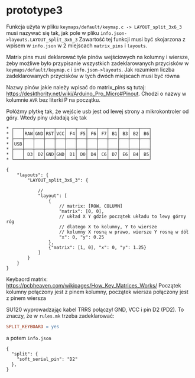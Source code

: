 # prototype3

Funkcja użyta w pliku `keymaps/default/keymap.c -> LAYOUT_split_3x6_3` musi nazywać się tak,
jak pole w pliku `info.json->layouts.LAYOUT_split_3x6_3`
Zawartość tej funkcji musi być skojarzona z wpisem w `info.json` w 2 miejscach `matrix_pins` i `layouts`.

Matrix pins musi deklarować tyle pinów wejściowych na kolumny i wiersze,
żeby możliwe było przypisanie wszystkich zadeklarowanych przycisków w `keymaps/default/keymap.c` i `info.json->layouts`.
Jak rozumiem liczba zadeklarowanych przycisków w tych dwóch miejscach musi być równa

Nazwy pinów jakie należy wpisać do matrix_pins są tutaj: https://deskthority.net/wiki/Arduino_Pro_Micro#Pinout.
Chodzi o nazwy w kolumnie `AVR` bez literki P na początku.

Połóżmy płytkę tak, że wejście usb jest od lewej strony a mikrokontroler od góry. Wtedy piny układają się tak


    * ┌───┬───┬───┬───┬───┬───┬───┬───┬───┬───┬───┬───┬───┐
    * │   │RAW│GND│RST│VCC│ F4│ F5│ F6│ F7│ B1│ B3│ B2│ B6│
    * ├───┼───┼───┼───┼───┼───┼───┼───┼───┼───├───┼───┼───┤
    * │USB│   │   │   │   │   │   │   │   │   │   │   │   │     
    * ├───┼───┼───┼───┼───┼───┼───┼───┼───┼───┼───┼───┼───┤
    * │   │ D3│ D2│GND│GND│ D1│ D0│ D4│ C6│ D7│ E6│ B4│ B5│
    * └───┴───┴───┴───┴───┴───┴───┴───┴───┴───┴───┴───┴───┘

```json5
{
    "layouts": {
        "LAYOUT_split_3x6_3": {

            // 
            "layout": [
                {
                    // matrix: [ROW, COLUMN]
                    "matrix": [0, 0],
                    // układ X Y gdzie początek układu to lewy górny róg
                    // dlatego X to kolumny, Y to wiersze 
                    // kolumny X rosną w prawo, wiersze Y rosną w dół
                    "x": 0, "y": 0.25
                },
                {"matrix": [1, 0], "x": 0, "y": 1.25}
            ]
        }
    }
}
```

Keybaord matrix: https://pcbheaven.com/wikipages/How_Key_Matrices_Works/
Początek kolumny połączony jest z pinem kolumny, początek wiersza połączony jest z pinem wiersza

SU120 wyprowadzając kabel TRRS połączył GND, VCC i pin D2 (PD2). To znaczy, że w `rules.mk` trzeba zadeklarować:
```mk
SPLIT_KEYBOARD = yes
```
a potem `info.json`

```json5
{
  "split": {
    "soft_serial_pin": "D2"
  },
}
```
